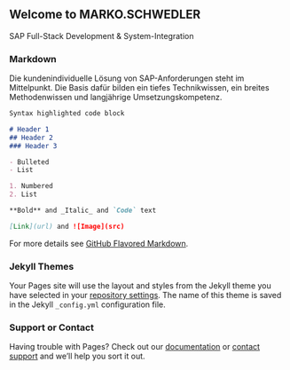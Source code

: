 ## Welcome to MARKO.SCHWEDLER

SAP Full-Stack Development & System-Integration

### Markdown

Die kundenindividuelle Lösung von SAP-Anforderungen steht im Mittelpunkt.
Die Basis dafür bilden ein tiefes Technikwissen, ein breites Methodenwissen und langjährige Umsetzungskompetenz.

```markdown
Syntax highlighted code block

# Header 1
## Header 2
### Header 3

- Bulleted
- List

1. Numbered
2. List

**Bold** and _Italic_ and `Code` text

[Link](url) and ![Image](src)
```

For more details see [GitHub Flavored Markdown](https://guides.github.com/features/mastering-markdown/).

### Jekyll Themes

Your Pages site will use the layout and styles from the Jekyll theme you have selected in your [repository settings](https://github.com/msbetech/markoschwedler/settings). The name of this theme is saved in the Jekyll `_config.yml` configuration file.

### Support or Contact

Having trouble with Pages? Check out our [documentation](https://docs.github.com/categories/github-pages-basics/) or [contact support](https://github.com/contact) and we’ll help you sort it out.
